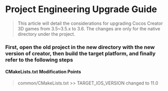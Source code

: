 # Project Engineering Upgrade Guide
>
> This article will detail the considerations for upgrading Cocos Creator 3D games from 3.5~3.5.x to 3.6. The changes are only for the native directory under the project.

### First, open the old project in the new directory with the new version of creator, then build the target platform, and finally refer to the following steps

#### CMakeLists.txt Modification Points
   > common/CMakeLists.txt
     >> TARGET_IOS_VERSION changed to 11.0
    